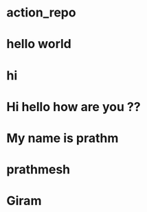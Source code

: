 # action_repo 


# hello world

# hi 
# Hi hello how are you ?? 

# My name is prathm
# prathmesh
# Giram